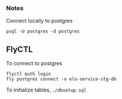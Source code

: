 


### Notes

Connect locally to postgres

```
psql -U postgres -d postgres
```


## FlyCTL
To connect to postgres
```
flyctl auth login
fly postgres connect -a elo-service-stg-db
```
To initialize tables, `./dbsetup.sql`